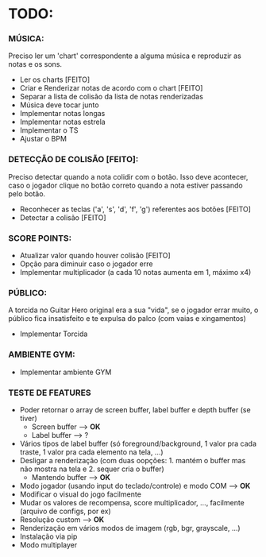 # TODO:

### MÚSICA:
Preciso ler um 'chart' correspondente a alguma música e reproduzir as notas e os sons.
- Ler os charts [FEITO]
- Criar e Renderizar notas de acordo com o chart [FEITO]
- Separar a lista de colisão da lista de notas renderizadas
- Música deve tocar junto
- Implementar notas longas
- Implementar notas estrela
- Implementar o TS
- Ajustar o BPM

### DETECÇÃO DE COLISÃO [FEITO]:
Preciso detectar quando a nota colidir com o botão. Isso deve acontecer, caso o jogador clique no botão correto quando a nota estiver passando pelo botão.
- Reconhecer as teclas ('a', 's', 'd', 'f', 'g') referentes aos botões [FEITO] 
- Detectar a colisão [FEITO]

### SCORE POINTS:
- Atualizar valor quando houver colisão [FEITO]
- Opção para diminuir caso o jogador erre
- Implementar multiplicador (a cada 10 notas aumenta em 1, máximo x4)

### PÚBLICO:
A torcida no Guitar Hero original era a sua "vida", se o jogador errar muito, o público fica insatisfeito e te expulsa do palco (com vaias e xingamentos)
- Implementar Torcida

### AMBIENTE GYM:
- Implementar ambiente GYM

### TESTE DE FEATURES
- Poder retornar o array de screen buffer, label buffer e depth buffer (se tiver)
    - Screen buffer --> **OK**
    - Label buffer --> ?
- Vários tipos de label buffer (só foreground/background, 1 valor pra cada traste, 1 valor pra cada elemento na tela, ...)
- Desligar a renderização (com duas oopções: 1. mantém o buffer mas não mostra na tela e 2. sequer cria o buffer)
    - Mantendo buffer --> **OK**
- Modo jogador (usando input do teclado/controle) e modo COM --> **OK**
- Modificar o visual do jogo facilmente
- Mudar os valores de recompensa, score multiplicador, ..., facilmente (arquivo de configs, por ex)
- Resolução custom --> **OK**
- Renderização em vários modos de imagem (rgb, bgr, grayscale, ...)
- Instalação via pip
- Modo multiplayer


<!-- - [Subreddit do Clone Hero](https://www.reddit.com/r/CloneHero/comments/7caylm/how_to_install_clone_hero_and_all_the_files_you/) -->
